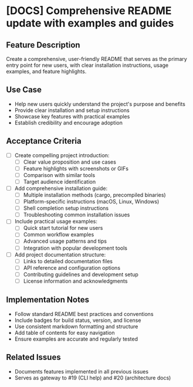 # [DOCS] Comprehensive README update with examples and guides

## Feature Description
Create a comprehensive, user-friendly README that serves as the primary entry point for new users, with clear installation instructions, usage examples, and feature highlights.

## Use Case
- Help new users quickly understand the project's purpose and benefits
- Provide clear installation and setup instructions
- Showcase key features with practical examples
- Establish credibility and encourage adoption

## Acceptance Criteria
- [ ] Create compelling project introduction:
  - [ ] Clear value proposition and use cases
  - [ ] Feature highlights with screenshots or GIFs
  - [ ] Comparison with similar tools
  - [ ] Target audience identification
- [ ] Add comprehensive installation guide:
  - [ ] Multiple installation methods (cargo, precompiled binaries)
  - [ ] Platform-specific instructions (macOS, Linux, Windows)
  - [ ] Shell completion setup instructions
  - [ ] Troubleshooting common installation issues
- [ ] Include practical usage examples:
  - [ ] Quick start tutorial for new users
  - [ ] Common workflow examples
  - [ ] Advanced usage patterns and tips
  - [ ] Integration with popular development tools
- [ ] Add project documentation structure:
  - [ ] Links to detailed documentation files
  - [ ] API reference and configuration options
  - [ ] Contributing guidelines and development setup
  - [ ] License information and acknowledgments

## Implementation Notes
- Follow standard README best practices and conventions
- Include badges for build status, version, and license
- Use consistent markdown formatting and structure
- Add table of contents for easy navigation
- Ensure examples are accurate and regularly tested

## Related Issues
- Documents features implemented in all previous issues
- Serves as gateway to #19 (CLI help) and #20 (architecture docs)